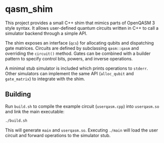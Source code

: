 # qasm_shim

This project provides a small C++ shim that mimics parts of OpenQASM 3 style syntax. It allows user-defined quantum circuits written in C++ to call a simulator backend through a simple API.

The shim exposes an interface (`qcs`) for allocating qubits and dispatching gate matrices. Circuits are defined by subclassing `qasm::qasm` and overriding the `circuit()` method. Gates can be combined with a builder pattern to specify control bits, powers, and inverse operations.

A minimal stub simulator is included which prints operations to `stderr`. Other simulators can implement the same API (`alloc_qubit` and `gate_matrix`) to integrate with the shim.

## Building

Run `build.sh` to compile the example circuit (`userqasm.cpp`) into `userqasm.so` and link the main executable:

```sh
./build.sh
```

This will generate `main` and `userqasm.so`. Executing `./main` will load the user circuit and forward operations to the simulator stub.
